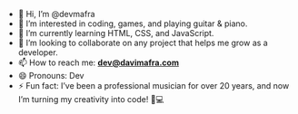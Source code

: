 - 👋 Hi, I’m @devmafra  
- 👀 I’m interested in coding, games, and playing guitar & piano.  
- 🌱 I’m currently learning HTML, CSS, and JavaScript.  
- 💞️ I’m looking to collaborate on any project that helps me grow as a developer.  
- 📫 How to reach me: **dev@davimafra.com**  
- 😄 Pronouns: Dev
- ⚡ Fun fact: I’ve been a professional musician for over 20 years, and now I’m turning my creativity into code! 🎸💻  
